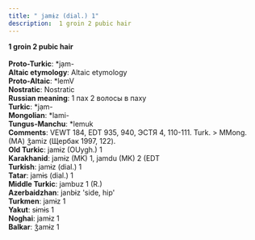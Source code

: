 ```yaml
---
title: " jamɨz (dial.) 1"
description:  1 groin 2 pubic hair
---
```

<p data-pagefind-weight="0.5">
<strong> 1 groin 2 pubic hair</strong><br><br>
<strong>Proto-Turkic</strong>:  *jạm-<br>
<strong>Altaic etymology</strong>:  Altaic etymology<br>
<strong> Proto-Altaic</strong>:  *lemV<br>
<strong>Nostratic</strong>:  Nostratic<br>
<strong>Russian meaning</strong>:  1 пах 2 волосы в паху<br>
<strong>Turkic</strong>:  *jạm-<br>
<strong>Mongolian</strong>:  *lami-<br>
<strong>Tungus-Manchu</strong>:  *lemuk<br>
<strong>Comments</strong>:  VEWT 184, EDT 935, 940, ЭСТЯ 4, 110-111. Turk. > MMong. (MA) ǯamiz (Щербак 1997, 122).<br>
<strong>Old Turkic</strong>:  jamɨz (OUygh.) 1<br>
<strong>Karakhanid</strong>:  jamɨz (MK) 1, jamdu (MK) 2 (EDT<br>
<strong>Turkish</strong>:  jamɨz (dial.) 1<br>
<strong>Tatar</strong>:  jamɨs (dial.) 1<br>
<strong>Middle Turkic</strong>:  jambuz 1 (R.)<br>
<strong>Azerbaidzhan</strong>:  janbɨz 'side, hip'<br>
<strong>Turkmen</strong>:  jamɨz 1<br>
<strong>Yakut</strong>:  sɨmɨs 1<br>
<strong>Noghai</strong>:  jamɨz 1<br>
<strong>Balkar</strong>:  ǯamɨz 1<br>

</p>
